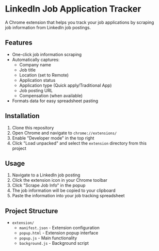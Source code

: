 # LinkedIn Job Application Tracker

A Chrome extension that helps you track your job applications by scraping job information from LinkedIn job postings.

## Features

- One-click job information scraping
- Automatically captures:
  - Company name
  - Job title
  - Location (set to Remote)
  - Application status
  - Application type (Quick apply/Traditional App)
  - Job posting URL
  - Compensation (when available)
- Formats data for easy spreadsheet pasting

## Installation

1. Clone this repository
2. Open Chrome and navigate to `chrome://extensions/`
3. Enable "Developer mode" in the top right
4. Click "Load unpacked" and select the `extension` directory from this project

## Usage

1. Navigate to a LinkedIn job posting
2. Click the extension icon in your Chrome toolbar
3. Click "Scrape Job Info" in the popup
4. The job information will be copied to your clipboard
5. Paste the information into your job tracking spreadsheet

## Project Structure

- `extension/`
  - `manifest.json` - Extension configuration
  - `popup.html` - Extension popup interface
  - `popup.js` - Main functionality
  - `background.js` - Background script
